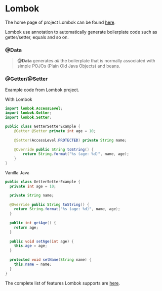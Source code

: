 # Lombok

The home page of project Lombok can be found [here](https://projectlombok.org/).

Lombok use annotation to automatically generate boilerplate code such as getter/setter, equals and so on.

### @Data

> **@Data** generates *all* the boilerplate that is normally associated with simple POJOs (Plain Old Java Objects) and beans.

### @Getter/@Setter

Example code from Lombok project.

With Lombok

```java
import lombok.AccessLevel;
import lombok.Getter;
import lombok.Setter;

public class GetterSetterExample {
    @Getter @Setter private int age = 10;
    
    @Setter(AccessLevel.PROTECTED) private String name;
    
    @Override public String toString() {
        return String.format("%s (age: %d)", name, age);
    }
}
```

Vanilla Java

```java
public class GetterSetterExample {
  private int age = 10;

  private String name;
  
  @Override public String toString() {
    return String.format("%s (age: %d)", name, age);
  }
  
  public int getAge() {
    return age;
  }
  
  public void setAge(int age) {
    this.age = age;
  }
  
  protected void setName(String name) {
    this.name = name;
  }
}
```

The complete list of features Lombok supports are [here](https://projectlombok.org/features/all).


